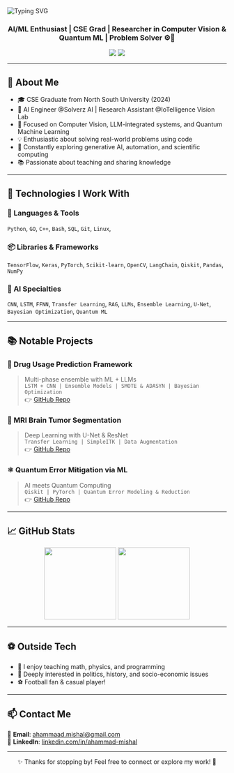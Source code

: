 <!-- Banner -->
<img src="https://readme-typing-svg.demolab.com?font=Fira+Code&weight=500&size=25&pause=1000&center=true&vCenter=true&width=900&lines=Hi+%F0%9F%91%8B%2C+I'm+Ahammad+Khalilul+Haque+Mishal!;AI+Engineer+%7C+ML+Researcher+%7C+CSE+Graduate;Building+AI+for+Real-World+Impact+%F0%9F%94%A5" alt="Typing SVG" />

<h3 align="center">AI/ML Enthusiast | CSE Grad | Researcher in Computer Vision & Quantum ML | Problem Solver ⚙️🧠</h3>

<p align="center">
  <a href="mailto:ahammaad.mishal@gmail.com"><img src="https://img.shields.io/badge/Gmail-D14836?style=for-the-badge&logo=gmail&logoColor=white"/></a>
  <a href="https://www.linkedin.com/in/ahammad-mishal" target="_blank"><img src="https://img.shields.io/badge/LinkedIn-blue?style=for-the-badge&logo=linkedin&logoColor=white"/></a>
</p>

---

## 🧠 About Me

- 🎓 CSE Graduate from North South University (2024)  
- 🤖 AI Engineer @Solverz AI | Research Assistant @IoTelligence Vision Lab  
- 🔬 Focused on Computer Vision, LLM-integrated systems, and Quantum Machine Learning  
- 💡 Enthusiastic about solving real-world problems using code  
- 🌱 Constantly exploring generative AI, automation, and scientific computing  
- 📚 Passionate about teaching and sharing knowledge

---

## 🚀 Technologies I Work With

### 🧰 Languages & Tools
`Python`, `GO`, `C++`, `Bash`, `SQL`, `Git`, `Linux`, 

### 📦 Libraries & Frameworks
`TensorFlow`, `Keras`, `PyTorch`, `Scikit-learn`, `OpenCV`, `LangChain`, `Qiskit`, `Pandas`, `NumPy`

### 🤖 AI Specialties
`CNN`, `LSTM`, `FFNN`, `Transfer Learning`, `RAG`, `LLMs`, `Ensemble Learning`, `U-Net`, `Bayesian Optimization`, `Quantum ML`

---

## 📚 Notable Projects

### 🧬 Drug Usage Prediction Framework
> Multi-phase ensemble with ML + LLMs  
> `LSTM + CNN | Ensemble Models | SMOTE & ADASYN | Bayesian Optimization`  
👉 [GitHub Repo](https://github.com/Mishal-Khalilul/predict-drug-usage-ml-framework.git)

### 🧠 MRI Brain Tumor Segmentation
> Deep Learning with U-Net & ResNet  
> `Transfer Learning | SimpleITK | Data Augmentation`  
👉 [GitHub Repo](https://github.com/Mishal-Khalilul/brain-tumor-segmentation.git)

### ⚛️ Quantum Error Mitigation via ML
> AI meets Quantum Computing  
> `Qiskit | PyTorch | Quantum Error Modeling & Reduction`  
👉 [GitHub Repo](https://github.com/ahammad-mishal/quantum-error-mitigation)

---

## 📈 GitHub Stats

<p align="center">
  <img src="https://github-readme-stats.vercel.app/api?username=Mishal-Khalilul&show_icons=true&theme=radical" height="165"/>
  <img src="https://github-readme-stats.vercel.app/api/top-langs/?username=Mishal-Khalilul&layout=compact&theme=radical" height="165"/>
</p>

---

## ⚽ Outside Tech

- 🎯 I enjoy teaching math, physics, and programming
- 🧠 Deeply interested in politics, history, and socio-economic issues
- ⚽ Football fan & casual player!

---

## 📫 Contact Me

📧 **Email**: [ahammaad.mishal@gmail.com](mailto:ahammaad.mishal@gmail.com)  
🔗 **LinkedIn**: [linkedin.com/in/ahammad-mishal](https://www.linkedin.com/in/ahammad-mishal)

---

<p align="center">✨ Thanks for stopping by! Feel free to connect or explore my work! 🚀</p>
